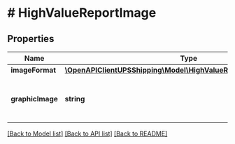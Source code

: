 # # HighValueReportImage

## Properties

Name | Type | Description | Notes
------------ | ------------- | ------------- | -------------
**imageFormat** | [**\OpenAPIClientUPSShipping\Model\HighValueReportImageImageFormat**](HighValueReportImageImageFormat.md) |  |
**graphicImage** | **string** | Base 64 encoded High Value Report image. |

[[Back to Model list]](../../README.md#models) [[Back to API list]](../../README.md#endpoints) [[Back to README]](../../README.md)
